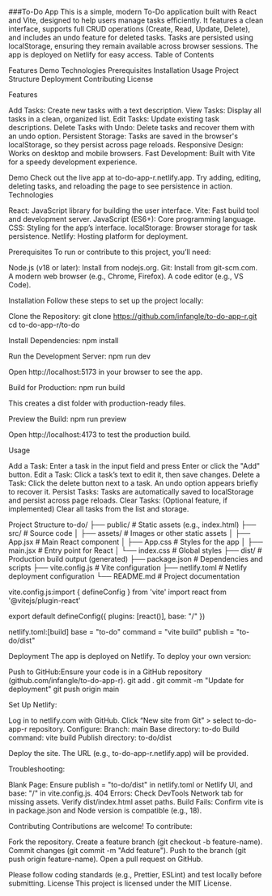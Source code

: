 ###To-Do App
This is a simple, modern To-Do application built with React and Vite, designed to help users manage tasks efficiently. It features a clean interface, supports full CRUD operations (Create, Read, Update, Delete), and includes an undo feature for deleted tasks. Tasks are persisted using localStorage, ensuring they remain available across browser sessions. The app is deployed on Netlify for easy access.
Table of Contents

Features
Demo
Technologies
Prerequisites
Installation
Usage
Project Structure
Deployment
Contributing
License

Features

Add Tasks: Create new tasks with a text description.
View Tasks: Display all tasks in a clean, organized list.
Edit Tasks: Update existing task descriptions.
Delete Tasks with Undo: Delete tasks and recover them with an undo option.
Persistent Storage: Tasks are saved in the browser's localStorage, so they persist across page reloads.
Responsive Design: Works on desktop and mobile browsers.
Fast Development: Built with Vite for a speedy development experience.

Demo
Check out the live app at to-do-app-r.netlify.app. Try adding, editing, deleting tasks, and reloading the page to see persistence in action.
Technologies

React: JavaScript library for building the user interface.
Vite: Fast build tool and development server.
JavaScript (ES6+): Core programming language.
CSS: Styling for the app’s interface.
localStorage: Browser storage for task persistence.
Netlify: Hosting platform for deployment.

Prerequisites
To run or contribute to this project, you’ll need:

Node.js (v18 or later): Install from nodejs.org.
Git: Install from git-scm.com.
A modern web browser (e.g., Chrome, Firefox).
A code editor (e.g., VS Code).

Installation
Follow these steps to set up the project locally:

Clone the Repository:
git clone https://github.com/infangle/to-do-app-r.git
cd to-do-app-r/to-do


Install Dependencies:
npm install


Run the Development Server:
npm run dev

Open http://localhost:5173 in your browser to see the app.

Build for Production:
npm run build

This creates a dist folder with production-ready files.

Preview the Build:
npm run preview

Open http://localhost:4173 to test the production build.


Usage

Add a Task: Enter a task in the input field and press Enter or click the "Add" button.
Edit a Task: Click a task’s text to edit it, then save changes.
Delete a Task: Click the delete button next to a task. An undo option appears briefly to recover it.
Persist Tasks: Tasks are automatically saved to localStorage and persist across page reloads.
Clear Tasks: (Optional feature, if implemented) Clear all tasks from the list and storage.

Project Structure
to-do/
├── public/                # Static assets (e.g., index.html)
├── src/                   # Source code
│   ├── assets/            # Images or other static assets
│   ├── App.jsx            # Main React component
│   ├── App.css            # Styles for the app
│   ├── main.jsx           # Entry point for React
│   └── index.css          # Global styles
├── dist/                  # Production build output (generated)
├── package.json           # Dependencies and scripts
├── vite.config.js         # Vite configuration
├── netlify.toml           # Netlify deployment configuration
└── README.md              # Project documentation


vite.config.js:import { defineConfig } from 'vite'
import react from '@vitejs/plugin-react'

export default defineConfig({
  plugins: [react()],
  base: "/"
})


netlify.toml:[build]
  base = "to-do"
  command = "vite build"
  publish = "to-do/dist"



Deployment
The app is deployed on Netlify. To deploy your own version:

Push to GitHub:Ensure your code is in a GitHub repository (github.com/infangle/to-do-app-r).
git add .
git commit -m "Update for deployment"
git push origin main


Set Up Netlify:

Log in to netlify.com with GitHub.
Click “New site from Git” > select to-do-app-r repository.
Configure:
Branch: main
Base directory: to-do
Build command: vite build
Publish directory: to-do/dist


Deploy the site. The URL (e.g., to-do-app-r.netlify.app) will be provided.


Troubleshooting:

Blank Page: Ensure publish = "to-do/dist" in netlify.toml or Netlify UI, and base: "/" in vite.config.js.
404 Errors: Check DevTools Network tab for missing assets. Verify dist/index.html asset paths.
Build Fails: Confirm vite is in package.json and Node version is compatible (e.g., 18).



Contributing
Contributions are welcome! To contribute:

Fork the repository.
Create a feature branch (git checkout -b feature-name).
Commit changes (git commit -m "Add feature").
Push to the branch (git push origin feature-name).
Open a pull request on GitHub.

Please follow coding standards (e.g., Prettier, ESLint) and test locally before submitting.
License
This project is licensed under the MIT License.
